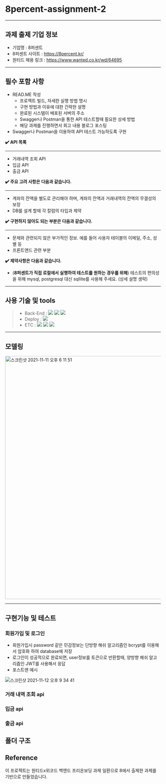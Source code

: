 # 8percent-assignment-2
---
## 과제 출제 기업 정보
- 기업명 : 8퍼센트
- 8퍼센트 사이트 : https://8percent.kr/
- 원티드 채용 링크 : https://www.wanted.co.kr/wd/64695

---

## 필수 포함 사항
- READ.ME 작성
    - 프로젝트 빌드, 자세한 실행 방법 명시
    - 구현 방법과 이유에 대한 간략한 설명
    - 완료된 시스템이 배포된 서버의 주소
    - Swagger나 Postman을 통한 API 테스트할때 필요한 상세 방법
    - 해당 과제를 진행하면서 회고 내용 블로그 포스팅
- Swagger나 Postman을 이용하여 API 테스트 가능하도록 구현

**✔️ API 목록**

---

- 거래내역 조회 API
- 입금 API
- 출금 API

**✔️ 주요 고려 사항은 다음과 같습니다.**

---

- 계좌의 잔액을 별도로 관리해야 하며, 계좌의 잔액과 거래내역의 잔액의 무결성의 보장
- DB를 설계 할때 각 칼럼의 타입과 제약

**✔️ 구현하지 않아도 되는 부분은 다음과 같습니다.**

---

- 문제와 관련되지 않은 부가적인 정보. 예를 들어 사용자 테이블의 이메일, 주소, 성별 등
- 프론트앤드 관련 부분

**✔️  제약사항은 다음과 같습니다.**
- (**8퍼센트가 직접 로컬에서 실행하여 테스트를 원하는 경우를 위해**) 테스트의 편의성을 위해 mysql, postgresql 대신 sqllite를 사용해 주세요.
(상세 설명 생략)

---

## 사용 기술 및 tools

> - Back-End :  <img src="https://img.shields.io/badge/Python 3.8-3776AB?style=for-the-badge&logo=Python&logoColor=white"/>&nbsp;<img src="https://img.shields.io/badge/Django 3.2-092E20?style=for-the-badge&logo=Django&logoColor=white"/>&nbsp;<img src="https://img.shields.io/badge/sqlite-1b9e41?style=for-the-badge&logo=Sqlite&logoColor=white"/>
> - Deploy : <img src="https://img.shields.io/badge/AWS_EC2-232F3E?style=for-the-badge&logo=Amazon&logoColor=white"/>
> - ETC :  <img src="https://img.shields.io/badge/Git-F05032?style=for-the-badge&logo=Git&logoColor=white"/>&nbsp;<img src="https://img.shields.io/badge/Github-181717?style=for-the-badge&logo=Github&logoColor=white"/>&nbsp;<img src="https://img.shields.io/badge/Postman-FF6C37?style=for-the-badge&logo=Postman&logoColor=white"/>

---

## 모델링
<img width="787" alt="스크린샷 2021-11-11 오후 6 11 51" src="https://user-images.githubusercontent.com/70747064/141466644-eb3982f9-3aa9-40dd-9129-e837fbc2e051.png">

---

## 구현기능 및 테스트

### 회원가입 및 로그인
- 회원가입시 password 같은 민감정보는 단방향 해쉬 알고리즘인 bcrypt를 이용해서 암호화 하여 database에 저장
- 로그인이 성공적으로 완료되면, user정보를 토큰으로 반환할때, 양방향 해쉬 알고리즘인 JWT를 사용해서 응답
- 포스트맨 예시

![스크린샷 2021-11-12 오후 9 34 41](https://user-images.githubusercontent.com/70747064/141468099-625429d1-2647-4bb4-b63d-929525cc4334.png)



### 거래 내역 조회 api

### 입금 api

### 출금 api

## 폴더 구조

## Reference
이 프로젝트는 원티드x위코드 백엔드 프리온보딩 과제 일환으로 8에서 출제한 과제를 기반으로 만들었습니다.
